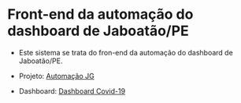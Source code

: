 # Front-end da automação do dashboard de Jaboatão/PE

- Este sistema se trata do fron-end da automação do dashboard de Jaboatão/PE.

- Projeto: [Automação JG](http://jg.tecnologiageo.com.br)
- Dashboard: [Dashboard Covid-19](https://experience.arcgis.com/experience/52982a847c4b4733a725797a58947e33/?draft=true)

